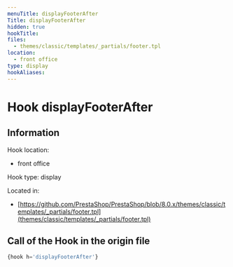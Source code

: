 ```yaml
---
menuTitle: displayFooterAfter
Title: displayFooterAfter
hidden: true
hookTitle: 
files:
  - themes/classic/templates/_partials/footer.tpl
location:
  - front office
type: display
hookAliases:
---
```


# Hook displayFooterAfter

## Information

Hook location:
  - front office

Hook type: display

Located in: 
  - [https://github.com/PrestaShop/PrestaShop/blob/8.0.x/themes/classic/templates/_partials/footer.tpl](themes/classic/templates/_partials/footer.tpl)

## Call of the Hook in the origin file

```php
{hook h='displayFooterAfter'}
```